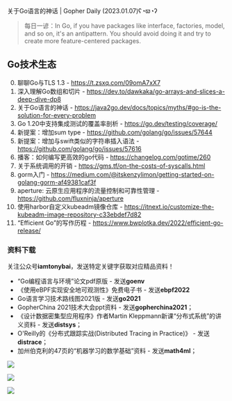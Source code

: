 关于Go语言的神话 | Gopher Daily (2023.01.07)ʕ◔ϖ◔ʔ

>每日一谚：In Go, if you have packages like interface, factories, model, and so on, it's an antipattern. You should avoid doing it and try to create more feature-centered packages.

## Go技术生态

0. 聊聊Go与TLS 1.3 - https://t.zsxq.com/09omA7xX7
1. 深入理解Go数组和切片 - https://dev.to/dawkaka/go-arrays-and-slices-a-deep-dive-dp8
2. 关于Go语言的神话 - https://java2go.dev/docs/topics/myths/#go-is-the-solution-for-every-problem
3. Go 1.20中支持集成测试的覆盖率剖析 - https://go.dev/testing/coverage/
4. 新提案：增加sum type - https://github.com/golang/go/issues/57644
5. 新提案：增加与swift类似的字符串插入语法 - https://github.com/golang/go/issues/57616
6. 播客：如何编写更高效的go代码 - https://changelog.com/gotime/260
7. 关于系统调用的开销 - https://gms.tf/on-the-costs-of-syscalls.html
8. gorm入门 - https://medium.com/@itskenzylimon/getting-started-on-golang-gorm-af49381caf3f
9. aperture: 云原生应用程序的流量控制和可靠性管理 - https://github.com/fluxninja/aperture
10. 使用harbor自定义kubeadm镜像仓库 - https://itnext.io/customize-the-kubeadm-image-repository-c33ebdef7d82
11. “Efficient Go”的写作历程 - https://www.bwplotka.dev/2022/efficient-go-release/

### 资料下载

关注公众号**iamtonybai**，发送特定关键字获取对应精品资料！

* “Go编程语言与环境”论文pdf原版 - 发送**goenv**
* 《使用eBPF实现安全地可观测性》免费电子书 - 发送**ebpf2022**
* Go语言学习技术路线图2021版 - 发送**go2021**
* GopherChina 2021技术大会ppt资料 - 发送**gopherchina2021**；
* 《设计数据密集型应用程序》作者Martin Kleppmann新课“分布式系统”的讲义资料 - 发送**distsys**；
* O'Reilly的《分布式跟踪实战(Distributed Tracing in Practice)》 - 发送**distrace**；
* 加州伯克利的47页的“机器学习的数学基础”资料 - 发送**math4ml**；

![](https://mmbiz.qpic.cn/mmbiz_png/cH6WzfQ94mb54jsFJZ3Knmz8obUsf3PBShthmdSw5E01TcYmUReGkj0BWpxHak1HlnlzHvLmKax53YSGr7aNlA/0?wx_fmt=png)

![](https://mmbiz.qpic.cn/mmbiz_png/cH6WzfQ94mZsOgPXTXZgWiaE03ib9r9WFJXC6xJCA5Y6VSesOZqlGxYfODibvR7UPGxiaM7SZZNQZkRtggPXEfBdwQ/0?wx_fmt=png)

![](https://mmbiz.qpic.cn/mmbiz_png/cH6WzfQ94mb54jsFJZ3Knmz8obUsf3PBrSoqeMvoWCticN2cpU64fJ0FYQdXJhP7ia7WRh8628uOAsQYeE2NibRRw/0?wx_fmt=png)

